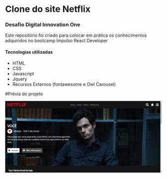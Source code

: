 # Clone do site Netflix
### Desafio Digital Innovation One 

Este repositório foi criado para colocar em prática os conhecimentos adquiridos no bootcamp Impulso React Developer

#### Tecnologias utilizadas

* HTML
* CSS 
* Javascript
* Jquery
* Recursos Externos (fontawesome e Owl Carousel)

#Prévia do projeto

![Prévia da Imagem](previa.png)
